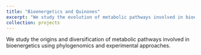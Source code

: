 ```yaml
---
title: "Bioenergetics and Quinones"
excerpt: "We study the evolution of metabolic pathways involved in bioenergetics.<br/><img src='/images/quinone-species-1b.png' width='300'>"
collection: projects
---
```


We study the origins and diversification of metabolic pathways involved in bioenergetics using phylogenomics and experimental approaches. 
